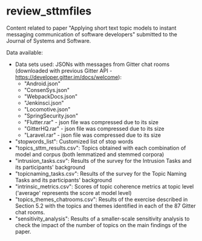 # review_sttmfiles
Content related to paper "Applying short text topic models to instant messaging communication of software developers" submitted to the Journal of Systems and Software.

Data available:

- Data sets used: JSONs with messages from Gitter chat rooms (downloaded with previous Gitter API - https://developer.gitter.im/docs/welcome):
  - "Android.json"
  - "ConsenSys.json"
  - "WebpackDocs.json"
  - "Jenkinsci.json"
  - "Locomotive.json"
  - "SpringSecurity.json"
  - "Flutter.rar" - json file was compressed due to its size
  - "GitterHQ.rar" - json file was compressed due to its size
  - "Laravel.rar" - json file was compressed due to its size
- "stopwords_list": Customized list of stop words
- "topics_sttm_results.csv": Topics obtained with each combination of model and corpus (both lemmatized and stemmed corpora)
- "intrusion_tasks.csv": Results of the survey for the Intrusion Tasks and its participants' background
- "topicnaming_tasks.csv": Results of the survey for the Topic Naming Tasks and its participants' background
- "intrinsic_metrics.csv": Scores of topic coherence metrics at topic level ('average' represents the score at model level)
- "topics_themes_chatrooms.csv": Results of the exercise described in Section 5.2 with the topics and themes identified in each of the 87 Gitter chat rooms.
- "sensitivity_analysis": Results of a smaller-scale sensitivity analysis to check the impact of the number of topics on the main findings of the paper. 
